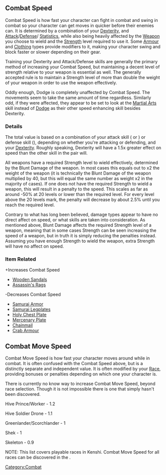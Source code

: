 ## Combat Speed

Combat Speed is how fast your character can fight in combat and swing in
combat so your character can get moves in quicker before their enemies
can. It is determined by a combination of your
[Dexterity](Dexterity.md "wikilink"), and
[Attack](Melee_Attack.md "wikilink")/[Defense](Melee_Defense.md "wikilink")/[](Martial_Arts.md) [Statistics](Statistics.md "wikilink"),
while also being heavily affected by the [Weapon](Weapons.md "wikilink")
you choose to wield and the [Strength](Strength.md "wikilink") level
required to use it. Some [Armour](Armour.md "wikilink") and
[Clothing](Clothing.md "wikilink") types provide modifiers to it, making
your character swing and block faster or slower depending on their gear.

Training your Dexterity and Attack/Defense skills are generally the
primary method of increasing your Combat Speed, but maintaining a decent
level of strength relative to your weapon is essential as well. The
generally accepted rule is to maintain a Strength level of more than
double the weight of your weapon in order to use the weapon effectively.

Oddly enough, Dodge is completely unaffected by Combat Speed. The
movements seem to take the same amount of time regardless. Similarly
odd, if they were affected, they appear to be set to look at the
[Martial Arts](Martial_Arts.md "wikilink") skill instead of
[Dodge](Dodge.md "wikilink") as their other speed enhancing skill besides
Dexterity.

### Details

The total value is based on a combination of your attack skill ([](Melee_Attack.md) or [](Martial_Arts.md)) or defense skill ([](Melee_Defense.md)), depending on whether you're
attacking or defending, and your [Dexterity](Dexterity.md "wikilink").
Roughly speaking, Dexterity will have a 1.5x greater effect on speed
than the other skill in the pair will.

All weapons have a required Strength level to wield effectively,
determined by the Blunt Damage of the weapon. In most cases this equals
out to x2 the weight of the weapon (it is technically the Blunt Damage
of the weapon multiplied by 40, but this will equal the same number as
weight x2 in the majority of cases). If one does not have the required
Strength to wield a weapon, this will result in a penalty to the speed.
This scales as far as around -50% at 20 levels or lower than the
required level. For every level above the 20 levels mark, the penalty
will decrease by about 2.5% until you reach the required level.

Contrary to what has long been believed, damage types appear to have no
direct affect on speed, or what skills are taken into consideration. As
mentioned above, Blunt Damage affects the required Strength level of a
weapon, meaning that in some cases Strength can be seen increasing the
speed of a weapon, but in truth it is simply reducing the penalties
instead. Assuming you have enough Strength to wield the weapon, extra
Strength will have no affect on speed.

### Item Related

+Increases Combat Speed

- [Wooden Sandals](Wooden_Sandals.md "wikilink")
- [Assassin's Rags](Assassin's_Rags.md "wikilink")

-Decreases Combat Speed

- [Samurai Armor](Samurai_Armour.md "wikilink")
- [Samurai Legplates](Samurai_Legplates.md "wikilink")
- [Holy Chest Plate](Holy_Chest_Plate.md "wikilink")
- [Mercenary Plate](Mercenary_Plate.md "wikilink")
- [Chainmail](Chainmail.md "wikilink")
- [Crab Armour](Crab_Armour.md "wikilink")

## Combat Move Speed

Combat Move Speed is how fast your character moves around while in
combat. It is often confused with the Combat Speed above, but is a
distinctly separate and independent value. It is often modified by your
[Race](Races.md "wikilink"), providing bonuses or penalties depending on
which one your character is.

There is currently no know way to increase Combat Move Speed, beyond
race selection. Though it is not impossible there is one that simply
hasn't been discovered.

Hive Prince/Worker - 1.2

Hive Soldier Drone - 1.1

Greenlander/Scorchlander - 1

Shek - 1

Skeleton - 0.9

NOTE: This list covers playable races in Kenshi. Combat Move Speed for
all races can be discovered in the [](Forgotten_Construction_Set.md).

[Category:Combat](Category:Combat "wikilink")